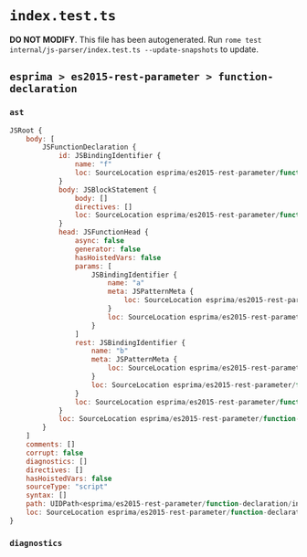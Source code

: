 # `index.test.ts`

**DO NOT MODIFY**. This file has been autogenerated. Run `rome test internal/js-parser/index.test.ts --update-snapshots` to update.

## `esprima > es2015-rest-parameter > function-declaration`

### `ast`

```javascript
JSRoot {
	body: [
		JSFunctionDeclaration {
			id: JSBindingIdentifier {
				name: "f"
				loc: SourceLocation esprima/es2015-rest-parameter/function-declaration/input.js 1:9-1:10 (f)
			}
			body: JSBlockStatement {
				body: []
				directives: []
				loc: SourceLocation esprima/es2015-rest-parameter/function-declaration/input.js 1:20-1:22
			}
			head: JSFunctionHead {
				async: false
				generator: false
				hasHoistedVars: false
				params: [
					JSBindingIdentifier {
						name: "a"
						meta: JSPatternMeta {
							loc: SourceLocation esprima/es2015-rest-parameter/function-declaration/input.js 1:11-1:12
						}
						loc: SourceLocation esprima/es2015-rest-parameter/function-declaration/input.js 1:11-1:12 (a)
					}
				]
				rest: JSBindingIdentifier {
					name: "b"
					meta: JSPatternMeta {
						loc: SourceLocation esprima/es2015-rest-parameter/function-declaration/input.js 1:17-1:18
					}
					loc: SourceLocation esprima/es2015-rest-parameter/function-declaration/input.js 1:17-1:18 (b)
				}
				loc: SourceLocation esprima/es2015-rest-parameter/function-declaration/input.js 1:10-1:19
			}
			loc: SourceLocation esprima/es2015-rest-parameter/function-declaration/input.js 1:0-1:22
		}
	]
	comments: []
	corrupt: false
	diagnostics: []
	directives: []
	hasHoistedVars: false
	sourceType: "script"
	syntax: []
	path: UIDPath<esprima/es2015-rest-parameter/function-declaration/input.js>
	loc: SourceLocation esprima/es2015-rest-parameter/function-declaration/input.js 1:0-2:0
}
```

### `diagnostics`

```

```
